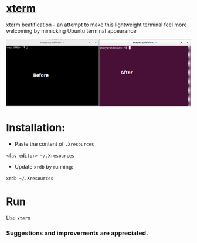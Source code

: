 # [xterm](https://en.wikipedia.org/wiki/Xterm)
xterm beatification - an attempt to make this lightweight terminal feel more welcoming by mimicking Ubuntu terminal appearance


![Before vs After xterm](https://raw.githubusercontent.com/StayerX/xterm/master/before-after-xterm.png)

# Installation:
* Paste the content of `.Xresources`

`<fav editor> ~/.Xresources`
* Update `xrdb` by running:

`xrdb ~/.Xresources`
# Run
Use `xterm`

### Suggestions and improvements are appreciated.
